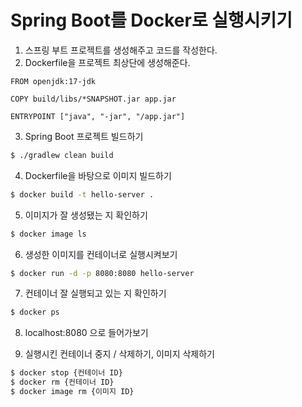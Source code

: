 # Spring Boot를 Docker로 실행시키기
1. 스프링 부트 프로젝트를 생성해주고 코드를 작성한다.
2. Dockerfile을 프로젝트 최상단에 생성해준다.
```docker
FROM openjdk:17-jdk

COPY build/libs/*SNAPSHOT.jar app.jar

ENTRYPOINT ["java", "-jar", "/app.jar"]
```
3. Spring Boot 프로젝트 빌드하기
```bash
$ ./gradlew clean build
```
4. Dockerfile을 바탕으로 이미지 빌드하기
```bash
$ docker build -t hello-server .
```
5. 이미지가 잘 생성됐는 지 확인하기
```bash
$ docker image ls
```
6. 생성한 이미지를 컨테이너로 실행시켜보기
```bash
$ docker run -d -p 8080:8080 hello-server
```
7. 컨테이너 잘 실행되고 있는 지 확인하기
```bash
$ docker ps
```
8. localhost:8080 으로 들어가보기

9. 실행시킨 컨테이너 중지 / 삭제하기, 이미지 삭제하기
```bash
$ docker stop {컨테이너 ID}
$ docker rm {컨테이너 ID}
$ docker image rm {이미지 ID}
```